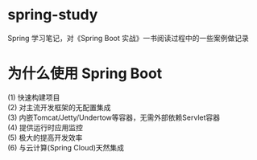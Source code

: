 # spring-study
Spring 学习笔记，对《Spring Boot 实战》一书阅读过程中的一些案例做记录
# 为什么使用 Spring Boot 
(1) 快速构建项目<br/>
(2) 对主流开发框架的无配置集成<br/>
(3) 内嵌Tomcat/Jetty/Undertow等容器，无需外部依赖Servlet容器<br/>
(4) 提供运行时应用监控<br/>
(5) 极大的提高开发效率<br/>
(6) 与云计算(Spring Cloud)天然集成<br/>
